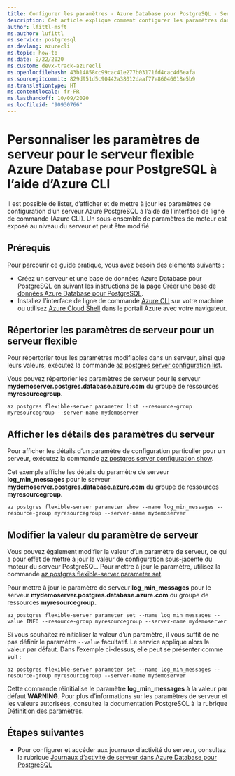 ```yaml
---
title: Configurer les paramètres - Azure Database pour PostgreSQL - Serveur flexible
description: Cet article explique comment configurer les paramètres dans le serveur flexible Azure Database pour PostgreSQL à l’aide d’Azure CLI.
author: lfittl-msft
ms.author: lufittl
ms.service: postgresql
ms.devlang: azurecli
ms.topic: how-to
ms.date: 9/22/2020
ms.custom: devx-track-azurecli
ms.openlocfilehash: 43b14858cc99cac41e277b03171fd4cac4d6eafa
ms.sourcegitcommit: 829d951d5c90442a38012daaf77e86046018e5b9
ms.translationtype: HT
ms.contentlocale: fr-FR
ms.lasthandoff: 10/09/2020
ms.locfileid: "90930766"
---
```

# <a name="customize-server-parameters-for-azure-database-for-postgresql---flexible-server-using-azure-cli"></a>Personnaliser les paramètres de serveur pour le serveur flexible Azure Database pour PostgreSQL à l’aide d’Azure CLI

Il est possible de lister, d’afficher et de mettre à jour les paramètres de configuration d’un serveur Azure PostgreSQL à l’aide de l’interface de ligne de commande (Azure CLI). Un sous-ensemble de paramètres de moteur est exposé au niveau du serveur et peut être modifié. 

## <a name="prerequisites"></a>Prérequis

Pour parcourir ce guide pratique, vous avez besoin des éléments suivants :
- Créez un serveur et une base de données Azure Database pour PostgreSQL en suivant les instructions de la page [Créer une base de données Azure Database pour PostgreSQL](quickstart-create-server-cli.md).
- Installez l’interface de ligne de commande [Azure CLI](/cli/azure/install-azure-cli) sur votre machine ou utilisez [Azure Cloud Shell](../../cloud-shell/overview.md) dans le portail Azure avec votre navigateur.

## <a name="list-server-parameters-for-a-flexible-server"></a>Répertorier les paramètres de serveur pour un serveur flexible

Pour répertorier tous les paramètres modifiables dans un serveur, ainsi que leurs valeurs, exécutez la commande [az postgres server configuration list](/cli/azure/postgres/flexible-server/parameter).

Vous pouvez répertorier les paramètres de serveur pour le serveur **mydemoserver.postgres.database.azure.com** du groupe de ressources **myresourcegroup**.

```azurecli-interactive
az postgres flexible-server parameter list --resource-group myresourcegroup --server-name mydemoserver
```

## <a name="show-server-parameter-details"></a>Afficher les détails des paramètres du serveur

Pour afficher les détails d’un paramètre de configuration particulier pour un serveur, exécutez la commande [az postgres server configuration show](/cli/azure/postgres/flexible-server/parameter).

Cet exemple affiche les détails du paramètre de serveur **log\_min\_messages** pour le serveur **mydemoserver.postgres.database.azure.com** du groupe de ressources **myresourcegroup.**

```azurecli-interactive
az postgres flexible-server parameter show --name log_min_messages --resource-group myresourcegroup --server-name mydemoserver
```

## <a name="modify-server-parameter-value"></a>Modifier la valeur du paramètre de serveur

Vous pouvez également modifier la valeur d’un paramètre de serveur, ce qui a pour effet de mettre à jour la valeur de configuration sous-jacente du moteur du serveur PostgreSQL. Pour mettre à jour le paramètre, utilisez la commande [az postgres flexible-server parameter set](/cli/azure/postgres/flexible-server/parameter). 

Pour mettre à jour le paramètre de serveur **log\_min\_messages** pour le serveur **mydemoserver.postgres.database.azure.com** du groupe de ressources **myresourcegroup.**

```azurecli-interactive
az postgres flexible-server parameter set --name log_min_messages --value INFO --resource-group myresourcegroup --server-name mydemoserver
```

Si vous souhaitez réinitialiser la valeur d’un paramètre, il vous suffit de ne pas définir le paramètre `--value` facultatif. Le service applique alors la valeur par défaut. Dans l’exemple ci-dessus, elle peut se présenter comme suit :

```azurecli-interactive
az postgres flexible-server parameter set --name log_min_messages --resource-group myresourcegroup --server-name mydemoserver
```

Cette commande réinitialise le paramètre **log\_min\_messages** à la valeur par défaut **WARNING**. Pour plus d’informations sur les paramètres de serveur et les valeurs autorisées, consultez la documentation PostgreSQL à la rubrique [Définition des paramètres](https://www.postgresql.org/docs/12/config-setting.html).

## <a name="next-steps"></a>Étapes suivantes

- Pour configurer et accéder aux journaux d’activité du serveur, consultez la rubrique [Journaux d’activité de serveur dans Azure Database pour PostgreSQL](concepts-logging.md)
